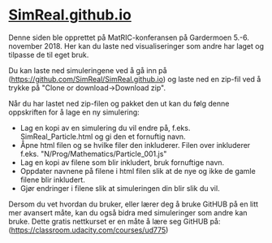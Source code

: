 [SimReal.github.io](https://simreal.github.io)
===================

Denne siden ble opprettet på MatRIC-konferansen på Gardermoen 5.-6. november 2018. Her kan du laste ned visualiseringer som andre har laget og tilpasse de til eget bruk. 

Du kan laste ned simuleringene ved å gå inn på (https://github.com/SimReal/SimReal.github.io) og laste ned en zip-fil ved å trykke på "Clone or download->Download zip". 

Når du har lastet ned zip-filen og pakket den ut kan du følg denne oppskriften for å lage en ny simulering:

- Lag en kopi av en simulering du vil endre på, f.eks. SimReal_Particle.html og gi den et fornuftig navn.
- Åpne html filen og se hvilke filer den inkluderer. Filen over inkluderer f.eks. "N/Prog/Mathematics/Particle_001.js" 
- Lag en kopi av filene som blir inkludert, bruk fornuftige navn. 
- Oppdater navnene på filene i html filen slik at de nye og ikke de gamle filene blir inkludert.
- Gjør endringer i filene slik at simuleringen din blir slik du vil. 

Dersom du vet hvordan du bruker, eller lærer deg å bruke GitHUB på en litt mer avansert måte, kan du også bidra med simuleringer som andre kan bruke. Dette gratis nettkurset er en måte å lære seg GitHUB på: (https://classroom.udacity.com/courses/ud775)


